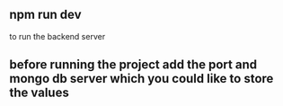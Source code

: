 ## npm run dev 
to run the backend server

## before running the project add the port and mongo db server which you  could like to store the values
